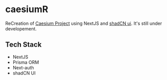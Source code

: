 # caesiumR
ReCreation of [Caesium Project](https://github.com/B4tuhanY1lmaz/Caesium) using NextJS and [shadCN ui](https://ui.shadcn.com). It's still under developement.

## Tech Stack
- NextJS
- Prisma ORM
- Next-auth
- shadCN UI
